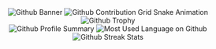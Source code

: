 <div align="center">
  <picture>
    <source
      media="(prefers-color-scheme: dark)"
      srcset="https://abgox.com/github-banner-dark.svg"
    />
    <source
      media="(prefers-color-scheme: light)"
      srcset="https://abgox.com/github-banner.svg"
    />
    <img
      src="https://abgox.com/github-banner.svg"
      alt="Github Banner"
    />
  </picture>

  <picture>
    <source
      media="(prefers-color-scheme: dark)"
      srcset="https://abgox.com/github-contribution-grid-snake-dark.svg"
    />
    <source
      media="(prefers-color-scheme: light)"
      srcset="https://abgox.com/github-contribution-grid-snake.svg"
    />
    <img
      src="https://abgox.com/github-contribution-grid-snake.svg"
      alt="Github Contribution Grid Snake Animation"
    />
  </picture>

  <picture>
    <source
      media="(prefers-color-scheme: dark)"
      srcset="https://abgox.com/github-trophy-dark.svg"
    />
    <source
      media="(prefers-color-scheme: light)"
      srcset="https://abgox.com/github-trophy.svg"
    />
    <img
      src="https://abgox.com/github-trophy.svg"
      alt="Github Trophy"
    />
  </picture>
</div>

<div align="center">
  <picture>
    <source
      media="(prefers-color-scheme: dark)"
      srcset="https://abgox.com/github-profile-summary-dark.svg"
    />
    <source
      media="(prefers-color-scheme: light)"
      srcset="https://abgox.com/github-profile-summary.svg"
    />
    <img
      src="https://abgox.com/github-profile-summary.svg"
      alt="Github Profile Summary"
    />
  </picture>

  <picture>
    <source
      media="(prefers-color-scheme: dark)"
      srcset="https://abgox.com/github-top-langs-dark.svg"
    />
    <source
      media="(prefers-color-scheme: light)"
      srcset="https://abgox.com/github-top-langs.svg"
    />
    <img
      src="https://abgox.com/github-top-langs.svg"
      alt="Most Used Language on Github"
    />
  </picture>
</div>

<div align="center">
  <picture>
    <source
      media="(prefers-color-scheme: dark)"
      srcset="https://abgox.com/github-streak-stats-dark.svg"
    />
    <source
      media="(prefers-color-scheme: light)"
      srcset="https://abgox.com/github-streak-stats.svg"
    />
    <img
      src="https://abgox.com/github-streak-stats.svg"
      alt="Github Streak Stats"
    />
  </picture>
</div>
